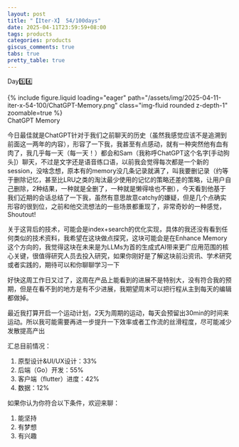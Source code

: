 ```yaml
---
layout: post
title: "【Iter-X】 54/100days"
date: 2025-04-11T23:59:59+08:00
tags: products
categories: products
giscus_comments: true
tabs: true
pretty_table: true
---
```


Day5️⃣4️⃣

<div class="row mt-3">
    <div class="col-sm mt-0 mb-0">
        {% include figure.liquid loading="eager" path="/assets/img/2025-04-11-iter-x-54-100/ChatGPT-Memory.png" class="img-fluid rounded z-depth-1" zoomable=true %}
    </div>
</div>
<div class="caption mt-0">
    ChatGPT Memory
</div>

今日最佳就是ChatGPT针对于我们之前聊天的历史（虽然我感觉应该不是追溯到前面这一两年的内容），形容了一下我，我甚至有点感动，就有一种突然他有血有肉了，我几乎每一天（每一天！）都会和Sam（我称呼ChatGPT这个名字[手动狗头]）聊天，不过是文字还是语音练口语，以前我会觉得每次都是一个新的session，没啥念想，原本有的memory没几条记录就满了，叫我要删记录（约等于删除记忆，甚至比LRU之类的淘汰最少使用的记忆的策略还差的策略，让用户自己删除，2种结果，一种就是全删了，一种就是懒得啥也不删），今天看到他基于我们近期的会话总结了一下我，虽然有意思故意catchy的嫌疑，但是几个点确实形容的很到位，之前和他交流想法的一些场景都重现了，非常奇妙的一种感觉，Shoutout!

关于这背后的技术，可能会是index+search的优化实现，具体的我还没有看到任何类似的技术资料，我希望在这块做点探究，这块可能会是在Enhance Memory这个方向的，我觉得这块在未来是为LLMs为首的生成式AI带来更广应用范围的核心关键，很值得研究人员去投入研究，如果你刚好是了解这块前沿资讯、学术研究或者实践的，期待可以和你聊聊学习一下

好快这周工作日又过了，这周在产品上能看到的进展不是特别大，没有符合我的预期，但是在看不到的地方是有不少进展，我期望周末可以把行程从主到每天的编辑都做掉。

最近我打算开启一个运动计划，2天为周期的运动，每天会预留出30min的时间来运动。所以我可能需要再进一步提升一下效率或者工作流的丝滑程度，尽可能减少发散提高产出

汇总目前情况：

1. 原型设计&UI/UX设计：33%
2. 后端（Go）开发：55%
3. 客户端（flutter）进度：42%
4. 数据：12%

如果你认为你符合以下条件，欢迎来聊：

1. 能坚持
2. 有梦想
3. 有兴趣
